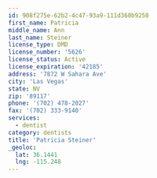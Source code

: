 ```yaml
---
id: 908f275e-62b2-4c47-93a9-111d360b9250
first_name: Patricia
middle_name: Ann
last_name: Steiner
license_type: DMD
license_number: '5626'
license_status: Active
license_expiration: '42185'
address: '7872 W Sahara Ave'
city: 'Las Vegas'
state: NV
zip: '89117'
phone: '(702) 478-2027'
fax: '(702) 333-9140'
services:
  - dentist
category: dentists
title: 'Patricia Steiner'
_geoloc:
  lat: 36.1441
  lng: -115.248
---
```

